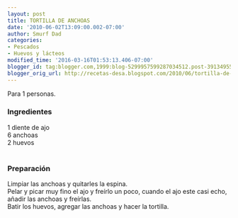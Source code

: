 ```yaml
---
layout: post
title: TORTILLA DE ANCHOAS
date: '2010-06-02T13:09:00.002-07:00'
author: Smurf Dad
categories:
- Pescados
- Huevos y lácteos
modified_time: '2016-03-16T01:53:13.406-07:00'
blogger_id: tag:blogger.com,1999:blog-5299957599287034512.post-3913495518975394351
blogger_orig_url: http://recetas-desa.blogspot.com/2010/06/tortilla-de-anchoas.html
---
```


Para 1 personas.<br /><h3>Ingredientes</h3>1 diente de ajo<br />6 anchoas<br />2 huevos<br /><br /><h3>Preparación</h3>Limpiar las anchoas y quitarles la espina.<br />Pelar y picar muy fino el ajo y freírlo un poco, cuando el ajo este casi echo, añadir las anchoas y freírlas.<br />Batir los huevos, agregar las anchoas y hacer la tortilla.